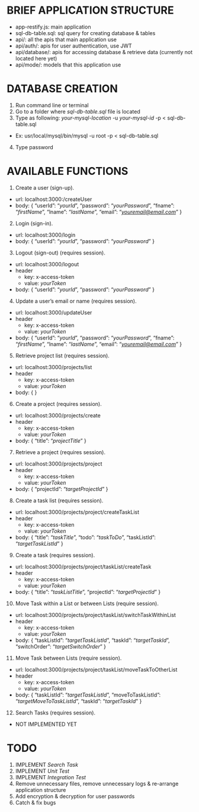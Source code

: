# BRIEF APPLICATION STRUCTURE
* app-restify.js: main application
* sql-db-table.sql: sql query for creating database & tables
* api/: all the apis that main application use
* api/auth/: apis for user authentication, use JWT
* api/database/: apis for accessing database & retrieve data (currently not located here yet)
* api/mode/: models that this application use

# DATABASE CREATION
1. Run command line or terminal
2. Go to a folder where *sql-db-table.sql* file is located
3. Type as following: *your-mysql-location* -u *your-mysql-id*  -p < sql-db-table.sql
* Ex: usr/local/mysql/bin/mysql -u root -p < sql-db-table.sql
4. Type password

# AVAILABLE FUNCTIONS
1. Create a user (sign-up).
* url: localhost:3000:/createUser
* body: { “userId”: “*yourId*”, “password”: “*yourPassword*”, “fname”: “*firstName*”, “lname”: “*lastName*”, “email”: “*youremail@email.com*” }

2. Login (sign-in).
* url: localhost:3000/login
* body: { “userId”: “*yourId*”, “password”: “*yourPassword*” }

3. Logout (sign-out) (requires session).
* url: localhost:3000/logout
* header
	* key: x-access-token
	* value: *yourToken*
* body: { “userId”: “*yourId*”, “password”: “*yourPassword*” }

4. Update a user’s email or name (requires session).
* url: localhost:3000/updateUser
* header
	* key: x-access-token
	* value: *yourToken*
* body: { “userId”: “*yourId*”, “password”: “*yourPassword*”, “fname”: “*firstName*”, “lname”: “*lastName*”, “email”: “*youremail@email.com*” }

5. Retrieve project list (requires session).
* url: localhost:3000/projects/list
* header
	* key: x-access-token
	* value: *yourToken*
* body: {  }

6. Create a project (requires session).
* url: localhost:3000/projects/create
* header
	* key: x-access-token
	* value: *yourToken*
* body: { “title”: “*projectTitle*” }

7. Retrieve a project (requires session).
* url: localhost:3000/projects/project
* header
	* key: x-access-token
	* value: *yourToken*
* body: { “projectId”: “*targetProjectId*” }

8. Create a task list (requires session).
* url: localhost:3000/projects/project/createTaskList
* header
	* key: x-access-token
	* value: *yourToken*
* body: { “title”: “*taskTitle*”, “todo”: “*taskToDo*”, “taskListId”: “*targetTaskListId*” }

9. Create a task (requires session).
* url: localhost:3000/projects/project/taskList/createTask
* header
	* key: x-access-token
	* value: *yourToken*
* body: { “title”: “*taskListTitle*”, “projectId”: “*targetProjectId*” }

10. Move Task within a List or between Lists (require session).
* url: localhost:3000/projects/project/taskList/switchTaskWithinList
* header
	* key: x-access-token
	* value: *yourToken*
* body: { “taskListId”: “*targetTaskListId*”, “taskId”: “*targetTaskId*”, “switchOrder”: “*targetSwitchOrder*” }

11. Move Task between Lists (require session).
* url: localhost:3000/projects/project/taskList/moveTaskToOtherList
* header
	* key: x-access-token
	* value: *yourToken*
* body: { “taskListId”: “*targetTaskListId*”, “moveToTaskListId”: “*targetMoveToTaskListId*”, “taskId”: “*targetTaskId*” }

12. Search Tasks (requires session).
* NOT IMPLEMENTED YET

# TODO
1. IMPLEMENT *Search Task*
2. IMPLEMENT *Unit Test*
3. IMPLEMENT *Integration Test*
4. Remove unnecessary files, remove unnecessary logs & re-arrange application structure
5. Add encryption & decryption for user passwords
6. Catch & fix bugs
